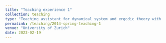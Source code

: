 ```yaml
---
title: "Teaching experience 1"
collection: teaching
type: "Teaching assistant for dynamical system and ergodic theory with Prof.Gorodnik"
permalink: /teaching/2014-spring-teaching-1
venue: "University of Zurich"
date: 2023-02-19 
---
```

